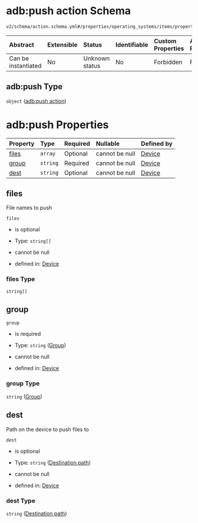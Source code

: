 # adb:push action Schema

```txt
v2/schema/action.schema.yml#/properties/operating_systems/items/properties/steps/items/properties/actions/items/oneOf/21/properties/adb:push
```



| Abstract            | Extensible | Status         | Identifiable | Custom Properties | Additional Properties | Access Restrictions | Defined In                                                          |
| :------------------ | :--------- | :------------- | :----------- | :---------------- | :-------------------- | :------------------ | :------------------------------------------------------------------ |
| Can be instantiated | No         | Unknown status | No           | Forbidden         | Forbidden             | none                | [device.schema.json*](../device.schema.json "open original schema") |

## adb:push Type

`object` ([adb:push action](device-properties-operating-systems-operating-system-properties-steps-step-properties-group-step-action-oneof-adbpush-action-properties-adbpush-action.md))

# adb:push Properties

| Property        | Type     | Required | Nullable       | Defined by                                                                                                                                                                                                                                                                                                                                                     |
| :-------------- | :------- | :------- | :------------- | :------------------------------------------------------------------------------------------------------------------------------------------------------------------------------------------------------------------------------------------------------------------------------------------------------------------------------------------------------------- |
| [files](#files) | `array`  | Optional | cannot be null | [Device](device-properties-operating-systems-operating-system-properties-steps-step-properties-group-step-action-oneof-adbpush-action-properties-adbpush-action-properties-files.md "v2/schema/action.schema.yml#/properties/operating_systems/items/properties/steps/items/properties/actions/items/oneOf/21/properties/adb:push/properties/files")           |
| [group](#group) | `string` | Required | cannot be null | [Device](device-properties-operating-systems-operating-system-properties-steps-step-properties-group-step-action-oneof-adbpush-action-properties-adbpush-action-properties-group.md "v2/schema/action.schema.yml#/properties/operating_systems/items/properties/steps/items/properties/actions/items/oneOf/21/properties/adb:push/properties/group")           |
| [dest](#dest)   | `string` | Optional | cannot be null | [Device](device-properties-operating-systems-operating-system-properties-steps-step-properties-group-step-action-oneof-adbpush-action-properties-adbpush-action-properties-destination-path.md "v2/schema/action.schema.yml#/properties/operating_systems/items/properties/steps/items/properties/actions/items/oneOf/21/properties/adb:push/properties/dest") |

## files

File names to push

`files`

*   is optional

*   Type: `string[]`

*   cannot be null

*   defined in: [Device](device-properties-operating-systems-operating-system-properties-steps-step-properties-group-step-action-oneof-adbpush-action-properties-adbpush-action-properties-files.md "v2/schema/action.schema.yml#/properties/operating_systems/items/properties/steps/items/properties/actions/items/oneOf/21/properties/adb:push/properties/files")

### files Type

`string[]`

## group



`group`

*   is required

*   Type: `string` ([Group](device-properties-operating-systems-operating-system-properties-steps-step-properties-group-step-action-oneof-adbpush-action-properties-adbpush-action-properties-group.md))

*   cannot be null

*   defined in: [Device](device-properties-operating-systems-operating-system-properties-steps-step-properties-group-step-action-oneof-adbpush-action-properties-adbpush-action-properties-group.md "v2/schema/action.schema.yml#/properties/operating_systems/items/properties/steps/items/properties/actions/items/oneOf/21/properties/adb:push/properties/group")

### group Type

`string` ([Group](device-properties-operating-systems-operating-system-properties-steps-step-properties-group-step-action-oneof-adbpush-action-properties-adbpush-action-properties-group.md))

## dest

Path on the device to push files to

`dest`

*   is optional

*   Type: `string` ([Destination path](device-properties-operating-systems-operating-system-properties-steps-step-properties-group-step-action-oneof-adbpush-action-properties-adbpush-action-properties-destination-path.md))

*   cannot be null

*   defined in: [Device](device-properties-operating-systems-operating-system-properties-steps-step-properties-group-step-action-oneof-adbpush-action-properties-adbpush-action-properties-destination-path.md "v2/schema/action.schema.yml#/properties/operating_systems/items/properties/steps/items/properties/actions/items/oneOf/21/properties/adb:push/properties/dest")

### dest Type

`string` ([Destination path](device-properties-operating-systems-operating-system-properties-steps-step-properties-group-step-action-oneof-adbpush-action-properties-adbpush-action-properties-destination-path.md))
